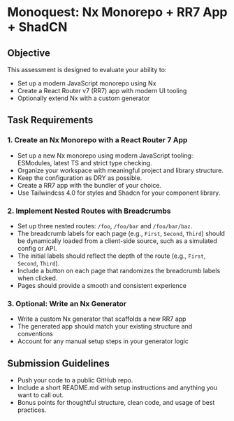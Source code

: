 # Monoquest: Nx Monorepo + RR7 App + ShadCN 

## Objective
This assessment is designed to evaluate your ability to:

* Set up a modern JavaScript monorepo using Nx
* Create a React Router v7 (RR7) app with modern UI tooling
* Optionally extend Nx with a custom generator

## Task Requirements

### 1. Create an Nx Monorepo with a React Router 7 App
* Set up a new Nx monorepo using modern JavaScript tooling: ESModules, latest TS and strict type checking.
* Organize your workspace with meaningful project and library structure.
* Keep the configuration as DRY as possible.
* Create a RR7 app with the bundler of your choice.
* Use Tailwindcss 4.0 for styles and Shadcn for your component library.

### 2. Implement Nested Routes with Breadcrumbs
* Set up three nested routes: `/foo`, `/foo/bar` and `/foo/bar/baz`.
* The breadcrumb labels for each page (e.g., `First`, `Second`, `Third`) should be dynamically loaded from a client-side source, such as a simulated config or API.
* The initial labels should reflect the depth of the route (e.g., `First`, `Second`, `Third`).
* Include a button on each page that randomizes the breadcrumb labels when clicked.
* Pages should provide a smooth and consistent experience

### 3. Optional: Write an Nx Generator
* Write a custom Nx generator that scaffolds a new RR7 app
* The generated app should match your existing structure and conventions
* Account for any manual setup steps in your generator logic

## Submission Guidelines
* Push your code to a public GitHub repo.
* Include a short README.md with setup instructions and anything you want to call out.
* Bonus points for thoughtful structure, clean code, and usage of best practices.
